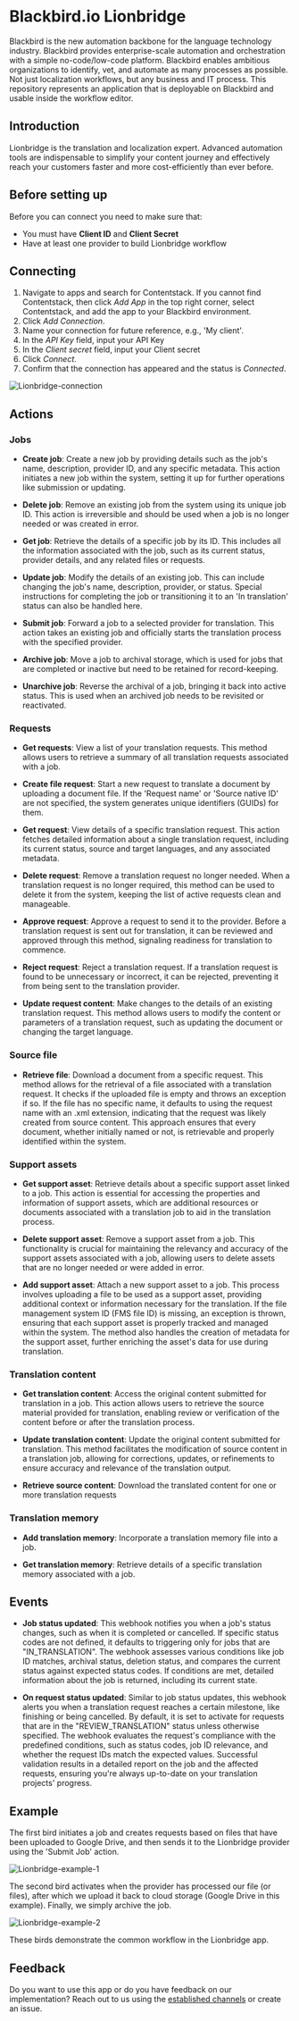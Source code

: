 # Blackbird.io Lionbridge

Blackbird is the new automation backbone for the language technology industry. Blackbird provides enterprise-scale automation and orchestration with a simple no-code/low-code platform. Blackbird enables ambitious organizations to identify, vet, and automate as many processes as possible. Not just localization workflows, but any business and IT process. This repository represents an application that is deployable on Blackbird and usable inside the workflow editor.

## Introduction

<!-- begin docs -->

Lionbridge is the translation and localization expert. Advanced automation tools are indispensable to simplify your content journey and effectively reach your customers faster and more cost-efficiently than ever before.

## Before setting up

Before you can connect you need to make sure that:

- You must have **Client ID** and **Client Secret**
- Have at least one provider to build Lionbridge workflow

## Connecting 

1. Navigate to apps and search for Contentstack. If you cannot find Contentstack, then click _Add App_ in the top right corner, select Contentstack, and add the app to your Blackbird environment.
2. Click _Add Connection_.
3. Name your connection for future reference, e.g., 'My client'.
4. In the _API Key_ field, input your API Key
5. In the _Client secret_ field, input your Client secret
6. Click _Connect_.
7. Confirm that the connection has appeared and the status is _Connected_.

![Lionbridge-connection](image/README/Lionbridge-connection.png)

## Actions

### Jobs

- **Create job**: Create a new job by providing details such as the job's name, description, provider ID, and any specific metadata. This action initiates a new job within the system, setting it up for further operations like submission or updating.

- **Delete job**: Remove an existing job from the system using its unique job ID. This action is irreversible and should be used when a job is no longer needed or was created in error.

- **Get job**: Retrieve the details of a specific job by its ID. This includes all the information associated with the job, such as its current status, provider details, and any related files or requests.

- **Update job**: Modify the details of an existing job. This can include changing the job's name, description, provider, or status. Special instructions for completing the job or transitioning it to an 'In translation' status can also be handled here.

- **Submit job**: Forward a job to a selected provider for translation. This action takes an existing job and officially starts the translation process with the specified provider.

- **Archive job**: Move a job to archival storage, which is used for jobs that are completed or inactive but need to be retained for record-keeping.

- **Unarchive job**: Reverse the archival of a job, bringing it back into active status. This is used when an archived job needs to be revisited or reactivated.

### Requests

- **Get requests**: View a list of your translation requests. This method allows users to retrieve a summary of all translation requests associated with a job.

- **Create file request**: Start a new request to translate a document by uploading a document file. If the 'Request name' or 'Source native ID' are not specified, the system generates unique identifiers (GUIDs) for them.

- **Get request**: View details of a specific translation request. This action fetches detailed information about a single translation request, including its current status, source and target languages, and any associated metadata.

- **Delete request**: Remove a translation request no longer needed. When a translation request is no longer required, this method can be used to delete it from the system, keeping the list of active requests clean and manageable.

- **Approve request**: Approve a request to send it to the provider. Before a translation request is sent out for translation, it can be reviewed and approved through this method, signaling readiness for translation to commence.

- **Reject request**: Reject a translation request. If a translation request is found to be unnecessary or incorrect, it can be rejected, preventing it from being sent to the translation provider.

- **Update request content**: Make changes to the details of an existing translation request. This method allows users to modify the content or parameters of a translation request, such as updating the document or changing the target language.

### Source file

- **Retrieve file**: Download a document from a specific request. This method allows for the retrieval of a file associated with a translation request. It checks if the uploaded file is empty and throws an exception if so. If the file has no specific name, it defaults to using the request name with an .xml extension, indicating that the request was likely created from source content. This approach ensures that every document, whether initially named or not, is retrievable and properly identified within the system.

### Support assets

- **Get support asset**: Retrieve details about a specific support asset linked to a job. This action is essential for accessing the properties and information of support assets, which are additional resources or documents associated with a translation job to aid in the translation process.

- **Delete support asset**: Remove a support asset from a job. This functionality is crucial for maintaining the relevancy and accuracy of the support assets associated with a job, allowing users to delete assets that are no longer needed or were added in error.

- **Add support asset**: Attach a new support asset to a job. This process involves uploading a file to be used as a support asset, providing additional context or information necessary for the translation. If the file management system ID (FMS file ID) is missing, an exception is thrown, ensuring that each support asset is properly tracked and managed within the system. The method also handles the creation of metadata for the support asset, further enriching the asset's data for use during translation.

### Translation content

- **Get translation content**: Access the original content submitted for translation in a job. This action allows users to retrieve the source material provided for translation, enabling review or verification of the content before or after the translation process.

- **Update translation content**: Update the original content submitted for translation. This method facilitates the modification of source content in a translation job, allowing for corrections, updates, or refinements to ensure accuracy and relevance of the translation output.

- **Retrieve source content**: Download the translated content for one or more translation requests

### Translation memory

- **Add translation memory**: Incorporate a translation memory file into a job.

- **Get translation memory**: Retrieve details of a specific translation memory associated with a job.

## Events

- **Job status updated**: This webhook notifies you when a job's status changes, such as when it is completed or cancelled. If specific status codes are not defined, it defaults to triggering only for jobs that are "IN_TRANSLATION". The webhook assesses various conditions like job ID matches, archival status, deletion status, and compares the current status against expected status codes. If conditions are met, detailed information about the job is returned, including its current state.

- **On request status updated**: Similar to job status updates, this webhook alerts you when a translation request reaches a certain milestone, like finishing or being cancelled. By default, it is set to activate for requests that are in the "REVIEW_TRANSLATION" status unless otherwise specified. The webhook evaluates the request's compliance with the predefined conditions, such as status codes, job ID relevance, and whether the request IDs match the expected values. Successful validation results in a detailed report on the job and the affected requests, ensuring you're always up-to-date on your translation projects' progress.

## Example

The first bird initiates a job and creates requests based on files that have been uploaded to Google Drive, and then sends it to the Lionbridge provider using the 'Submit Job' action.

![Lionbridge-example-1](image/README/Lionbridge-example-1.png)

The second bird activates when the provider has processed our file (or files), after which we upload it back to cloud storage (Google Drive in this example). Finally, we simply archive the job.

![Lionbridge-example-2](image/README/Lionbridge-example-2.png)

These birds demonstrate the common workflow in the Lionbridge app.

## Feedback

Do you want to use this app or do you have feedback on our implementation? Reach out to us using the [established channels](https://www.blackbird.io/) or create an issue.

<!-- end docs -->
